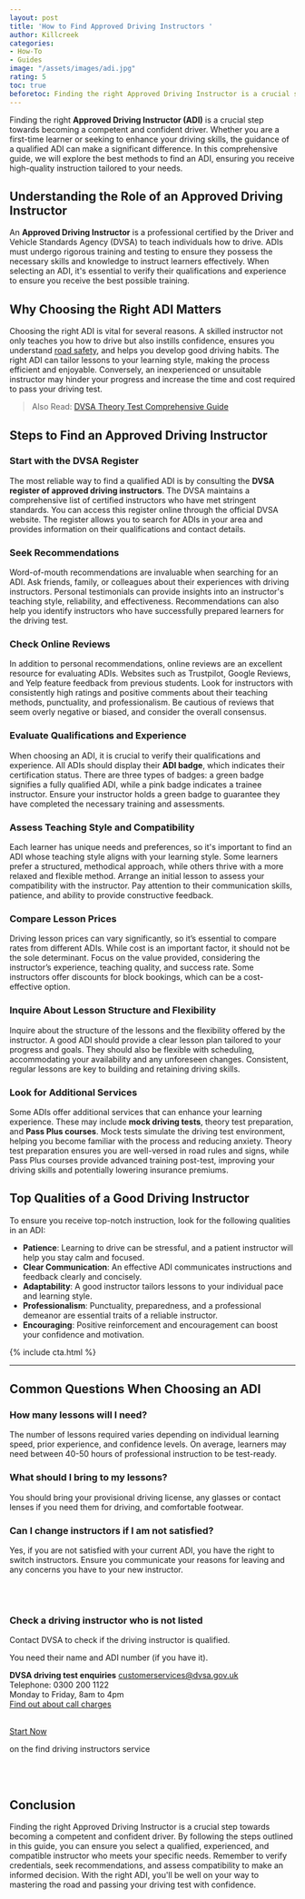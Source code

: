 ```yaml
---
layout: post
title: 'How to Find Approved Driving Instructors '
author: Killcreek
categories:
- How-To
- Guides
image: "/assets/images/adi.jpg"
rating: 5
toc: true
beforetoc: Finding the right Approved Driving Instructor is a crucial step towards becoming a competent and confident driver. By following the steps outlined in this guide, you can ensure you select a qualified, experienced, and compatible instructor who meets your specific needs.
---
```



Finding the right **Approved Driving Instructor (ADI)** is a crucial step towards becoming a competent and confident driver. Whether you are a first-time learner or seeking to enhance your driving skills, the guidance of a qualified ADI can make a significant difference. In this comprehensive guide, we will explore the best methods to find an ADI, ensuring you receive high-quality instruction tailored to your needs.

## **Understanding the Role of an Approved Driving Instructor**

An **Approved Driving Instructor** is a professional certified by the Driver and Vehicle Standards Agency (DVSA) to teach individuals how to drive. ADIs must undergo rigorous training and testing to ensure they possess the necessary skills and knowledge to instruct learners effectively. When selecting an ADI, it's essential to verify their qualifications and experience to ensure you receive the best possible training.

## **Why Choosing the Right ADI Matters**

Choosing the right ADI is vital for several reasons. A skilled instructor not only teaches you how to drive but also instills confidence, ensures you understand [road safety](/test), and helps you develop good driving habits. The right ADI can tailor lessons to your learning style, making the process efficient and enjoyable. Conversely, an inexperienced or unsuitable instructor may hinder your progress and increase the time and cost required to pass your driving test.


> Also Read: [DVSA Theory Test Comprehensive Guide](/dvsa-theory-test/)

## **Steps to Find an Approved Driving Instructor**

### **Start with the DVSA Register**

The most reliable way to find a qualified ADI is by consulting the **DVSA register of approved driving instructors**. The DVSA maintains a comprehensive list of certified instructors who have met stringent standards. You can access this register online through the official DVSA website. The register allows you to search for ADIs in your area and provides information on their qualifications and contact details.

### **Seek Recommendations**

Word-of-mouth recommendations are invaluable when searching for an ADI. Ask friends, family, or colleagues about their experiences with driving instructors. Personal testimonials can provide insights into an instructor's teaching style, reliability, and effectiveness. Recommendations can also help you identify instructors who have successfully prepared learners for the driving test.

### **Check Online Reviews**

In addition to personal recommendations, online reviews are an excellent resource for evaluating ADIs. Websites such as Trustpilot, Google Reviews, and Yelp feature feedback from previous students. Look for instructors with consistently high ratings and positive comments about their teaching methods, punctuality, and professionalism. Be cautious of reviews that seem overly negative or biased, and consider the overall consensus.

### **Evaluate Qualifications and Experience**

When choosing an ADI, it is crucial to verify their qualifications and experience. All ADIs should display their **ADI badge**, which indicates their certification status. There are three types of badges: a green badge signifies a fully qualified ADI, while a pink badge indicates a trainee instructor. Ensure your instructor holds a green badge to guarantee they have completed the necessary training and assessments.

### **Assess Teaching Style and Compatibility**

Each learner has unique needs and preferences, so it's important to find an ADI whose teaching style aligns with your learning style. Some learners prefer a structured, methodical approach, while others thrive with a more relaxed and flexible method. Arrange an initial lesson to assess your compatibility with the instructor. Pay attention to their communication skills, patience, and ability to provide constructive feedback.

### **Compare Lesson Prices**

Driving lesson prices can vary significantly, so it’s essential to compare rates from different ADIs. While cost is an important factor, it should not be the sole determinant. Focus on the value provided, considering the instructor’s experience, teaching quality, and success rate. Some instructors offer discounts for block bookings, which can be a cost-effective option.

### **Inquire About Lesson Structure and Flexibility**

Inquire about the structure of the lessons and the flexibility offered by the instructor. A good ADI should provide a clear lesson plan tailored to your progress and goals. They should also be flexible with scheduling, accommodating your availability and any unforeseen changes. Consistent, regular lessons are key to building and retaining driving skills.

### **Look for Additional Services**

Some ADIs offer additional services that can enhance your learning experience. These may include **mock driving tests**, theory test preparation, and **Pass Plus courses**. Mock tests simulate the driving test environment, helping you become familiar with the process and reducing anxiety. Theory test preparation ensures you are well-versed in road rules and signs, while Pass Plus courses provide advanced training post-test, improving your driving skills and potentially lowering insurance premiums.

## **Top Qualities of a Good Driving Instructor**

To ensure you receive top-notch instruction, look for the following qualities in an ADI:

-   **Patience**: Learning to drive can be stressful, and a patient instructor will help you stay calm and focused.
-   **Clear Communication**: An effective ADI communicates instructions and feedback clearly and concisely.
-   **Adaptability**: A good instructor tailors lessons to your individual pace and learning style.
-   **Professionalism**: Punctuality, preparedness, and a professional demeanor are essential traits of a reliable instructor.
-   **Encouraging**: Positive reinforcement and encouragement can boost your confidence and motivation.


<!-- _includes/cta.html -->

{% include cta.html %}

****
## **Common Questions When Choosing an ADI**

### **How many lessons will I need?**

The number of lessons required varies depending on individual learning speed, prior experience, and confidence levels. On average, learners may need between 40-50 hours of professional instruction to be test-ready.

### **What should I bring to my lessons?**

You should bring your provisional driving license, any glasses or contact lenses if you need them for driving, and comfortable footwear.

### **Can I change instructors if I am not satisfied?**

Yes, if you are not satisfied with your current ADI, you have the right to switch instructors. Ensure you communicate your reasons for leaving and any concerns you have to your new instructor.


 



<br/><br/>
### Check a driving instructor who is not listed

Contact  DVSA  to check if the driving instructor is qualified.

You need their name and  ADI  number (if you have it).

**DVSA driving test enquiries**
[customerservices@dvsa.gov.uk](mailto:customerservices@dvsa.gov.uk)  
Telephone: 0300 200 1122  
Monday to Friday, 8am to 4pm  
[Find out about call charges](https://www.gov.uk/call-charges)
<br/><br/>

<a href="https://finddrivinginstructor.dvsa.gov.uk/DSAFindNearestWebApp/findNearest.form?lang=en&_ga=2.217091472.720677894.1715619173-1464072300.1714430794" class="tn btn-primary btn-lg px-4 py-3 text-white mt-3 mt-sm-0">Start Now</a>
<p>on the find driving instructors service</p>
<br/><br/>


## **Conclusion**

Finding the right Approved Driving Instructor is a crucial step towards becoming a competent and confident driver. By following the steps outlined in this guide, you can ensure you select a qualified, experienced, and compatible instructor who meets your specific needs. Remember to verify credentials, seek recommendations, and assess compatibility to make an informed decision. With the right ADI, you'll be well on your way to mastering the road and passing your driving test with confidence.